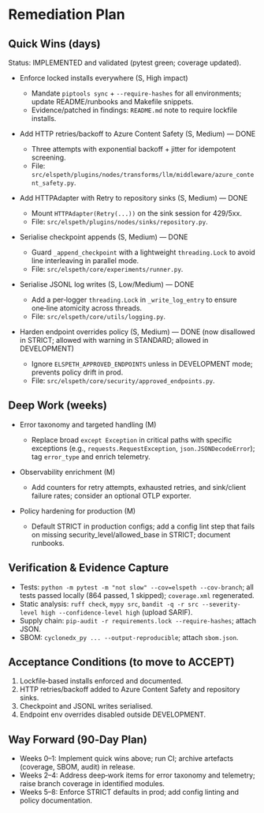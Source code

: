 # Remediation Plan

## Quick Wins (days)

Status: IMPLEMENTED and validated (pytest green; coverage updated).

- Enforce locked installs everywhere (S, High impact)
  - Mandate `piptools sync` + `--require-hashes` for all environments; update README/runbooks and Makefile snippets.
  - Evidence/patched in findings: `README.md` note to require lockfile installs.

- Add HTTP retries/backoff to Azure Content Safety (S, Medium) — DONE
  - Three attempts with exponential backoff + jitter for idempotent screening.
  - File: `src/elspeth/plugins/nodes/transforms/llm/middleware/azure_content_safety.py`.

- Add HTTPAdapter with Retry to repository sinks (S, Medium) — DONE
  - Mount `HTTPAdapter(Retry(...))` on the sink session for 429/5xx.
  - File: `src/elspeth/plugins/nodes/sinks/repository.py`.

- Serialise checkpoint appends (S, Medium) — DONE
  - Guard `_append_checkpoint` with a lightweight `threading.Lock` to avoid line interleaving in parallel mode.
  - File: `src/elspeth/core/experiments/runner.py`.

- Serialise JSONL log writes (S, Low/Medium) — DONE
  - Add a per‑logger `threading.Lock` in `_write_log_entry` to ensure one‑line atomicity across threads.
  - File: `src/elspeth/core/utils/logging.py`.

- Harden endpoint overrides policy (S, Medium) — DONE (now disallowed in STRICT; allowed with warning in STANDARD; allowed in DEVELOPMENT)
  - Ignore `ELSPETH_APPROVED_ENDPOINTS` unless in DEVELOPMENT mode; prevents policy drift in prod.
  - File: `src/elspeth/core/security/approved_endpoints.py`.

## Deep Work (weeks)

- Error taxonomy and targeted handling (M)
  - Replace broad `except Exception` in critical paths with specific exceptions (e.g., `requests.RequestException`, `json.JSONDecodeError`); tag `error_type` and enrich telemetry.

- Observability enrichment (M)
  - Add counters for retry attempts, exhausted retries, and sink/client failure rates; consider an optional OTLP exporter.

- Policy hardening for production (M)
  - Default STRICT in production configs; add a config lint step that fails on missing security_level/allowed_base in STRICT; document runbooks.

## Verification & Evidence Capture

- Tests: `python -m pytest -m "not slow" --cov=elspeth --cov-branch`; all tests passed locally (864 passed, 1 skipped); `coverage.xml` regenerated.
- Static analysis: `ruff check`, `mypy src`, `bandit -q -r src --severity-level high --confidence-level high` (upload SARIF).
- Supply chain: `pip-audit -r requirements.lock --require-hashes`; attach JSON.
- SBOM: `cyclonedx_py ... --output-reproducible`; attach `sbom.json`.

## Acceptance Conditions (to move to ACCEPT)

1) Lockfile‑based installs enforced and documented.
2) HTTP retries/backoff added to Azure Content Safety and repository sinks.
3) Checkpoint and JSONL writes serialised.
4) Endpoint env overrides disabled outside DEVELOPMENT.

## Way Forward (90‑Day Plan)

- Weeks 0–1: Implement quick wins above; run CI; archive artefacts (coverage, SBOM, audit) in release.
- Weeks 2–4: Address deep‑work items for error taxonomy and telemetry; raise branch coverage in identified modules.
- Weeks 5–8: Enforce STRICT defaults in prod; add config linting and policy documentation.
